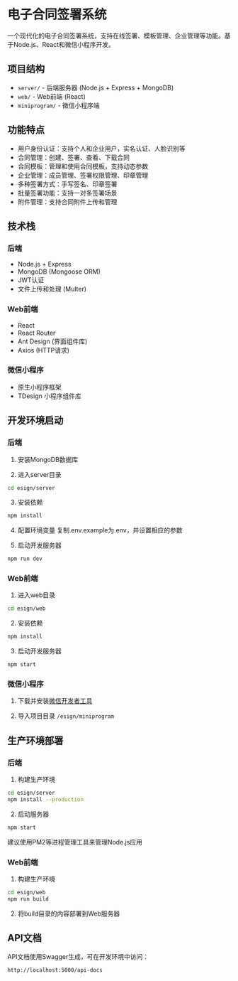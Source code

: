 # 电子合同签署系统

一个现代化的电子合同签署系统，支持在线签署、模板管理、企业管理等功能。基于Node.js、React和微信小程序开发。

## 项目结构

- `server/` - 后端服务器 (Node.js + Express + MongoDB)
- `web/` - Web前端 (React)
- `miniprogram/` - 微信小程序端

## 功能特点

- 用户身份认证：支持个人和企业用户，实名认证、人脸识别等
- 合同管理：创建、签署、查看、下载合同
- 合同模板：管理和使用合同模板，支持动态参数
- 企业管理：成员管理、签署权限管理、印章管理
- 多种签署方式：手写签名、印章签署
- 批量签署功能：支持一对多签署场景
- 附件管理：支持合同附件上传和管理

## 技术栈

### 后端
- Node.js + Express
- MongoDB (Mongoose ORM)
- JWT认证
- 文件上传和处理 (Multer)

### Web前端
- React
- React Router
- Ant Design (界面组件库)
- Axios (HTTP请求)

### 微信小程序
- 原生小程序框架
- TDesign 小程序组件库

## 开发环境启动

### 后端

1. 安装MongoDB数据库

2. 进入server目录
```bash
cd esign/server
```

3. 安装依赖
```bash
npm install
```

4. 配置环境变量
复制.env.example为.env，并设置相应的参数

5. 启动开发服务器
```bash
npm run dev
```

### Web前端

1. 进入web目录
```bash
cd esign/web
```

2. 安装依赖
```bash
npm install
```

3. 启动开发服务器
```bash
npm start
```

### 微信小程序

1. 下载并安装[微信开发者工具](https://developers.weixin.qq.com/miniprogram/dev/devtools/download.html)

2. 导入项目目录 `/esign/miniprogram`

## 生产环境部署

### 后端

1. 构建生产环境
```bash
cd esign/server
npm install --production
```

2. 启动服务器
```bash
npm start
```

建议使用PM2等进程管理工具来管理Node.js应用

### Web前端

1. 构建生产环境
```bash
cd esign/web
npm run build
```

2. 将build目录的内容部署到Web服务器

## API文档

API文档使用Swagger生成，可在开发环境中访问：
```
http://localhost:5000/api-docs
``` 